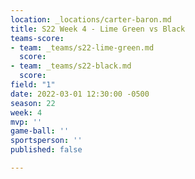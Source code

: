 ```yaml
---
location: _locations/carter-baron.md
title: S22 Week 4 - Lime Green vs Black
teams-score:
- team: _teams/s22-lime-green.md
  score: 
- team: _teams/s22-black.md
  score: 
field: "1"
date: 2022-03-01 12:30:00 -0500
season: 22
week: 4
mvp: ''
game-ball: ''
sportsperson: ''
published: false

---
```

